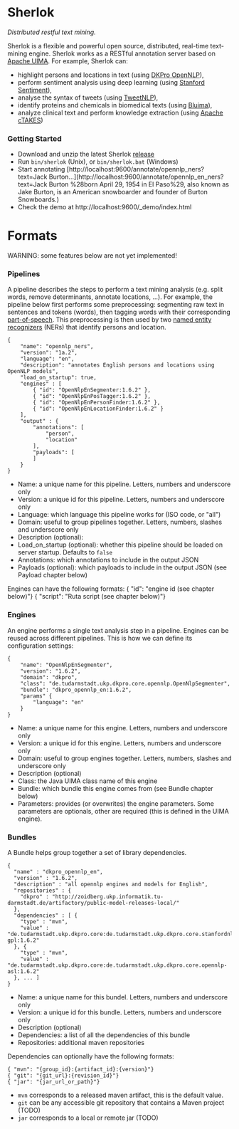 # Sherlok

_Distributed restful text mining._

Sherlok is a flexible and powerful open source, distributed, real-time text-mining engine. Sherlok works as a RESTful annotation server based on [Apache UIMA](http://uima.apache.org/). For example, Sherlok can:

* highlight persons and locations in text (using [DKPro OpenNLP](https://www.ukp.tu-darmstadt.de/research/current-projects/dkpro/)),
* perform sentiment analysis using deep learning (using [Stanford Sentiment](http://nlp.stanford.edu/sentiment/)),
* analyse the syntax of tweets (using [TweetNLP](http://www.ark.cs.cmu.edu/TweetNLP/)),
* identify proteins and chemicals in biomedical texts (using [Bluima](https://github.com/BlueBrain/bluima)),
* analyze clinical text and perform knowledge extraction (using [Apache cTAKES](http://ctakes.apache.org/index.html))


### Getting Started

* Download and unzip the latest Sherlok [release](https://github.com/renaud/sherlok/releases)
* Run `bin/sherlok` (Unix), or `bin/sherlok.bat` (Windows)
* Start annotating [http://localhost:9600/annotate/opennlp_ners?text=Jack Burton...](http://localhost:9600/annotate/opennlp_en_ners?text=Jack Burton %28born April 29, 1954 in El Paso%29, also known as Jake Burton, is an American snowboarder and founder of Burton Snowboards.)
* Check the demo at http://localhost:9600/_demo/index.html




# Formats

WARNING: some features below are not yet implemented!

### Pipelines

A pipeline describes the steps to perform a text mining analysis (e.g. split words, remove determinants, annotate locations, ...). For example, the pipeline below first performs some preprocessing: segmenting raw text in sentences and tokens (words), then tagging words with their corresponding [part-of-speech](http://en.wikipedia.org/wiki/Part-of-speech_tagging). This preprocessing is then used by two [named entity recognizers](http://en.wikipedia.org/wiki/Named-entity_recognition) (NERs) that identify persons and location.

    {   
        "name": "opennlp_ners",
        "version": "1a.2",
        "language": "en",
        "description": "annotates English persons and locations using OpenNLP models",
        "load_on_startup": true,
        "engines" : [
            { "id": "OpenNlpEnSegmenter:1.6.2" },
            { "id": "OpenNlpEnPosTagger:1.6.2" },
            { "id": "OpenNlpEnPersonFinder:1.6.2" },
            { "id": "OpenNlpEnLocationFinder:1.6.2" }
        ],
        "output" : {
            "annotations": [
                "person",
                "location"
            ],
            "payloads": [
            ]
        }
    }


* Name: a unique name for this pipeline. Letters, numbers and underscore only
* Version: a unique id for this pipeline. Letters, numbers and underscore only
* Language: which language this pipeline works for (ISO code, or "all")
* Domain: useful to group pipelines together. Letters, numbers, slashes and underscore only
* Description (optional):
* Load_on_startup (optional): whether this pipeline should be loaded on server startup. Defaults to `false`
* Annotations: which annotations to include in the output JSON
* Payloads (optional): which payloads to include in the output JSON (see Payload chapter below)

Engines can have the following formats: 
    { "id": "engine id (see chapter below)"}
    { "script": "Ruta script (see chapter below)"}

### Engines

An engine performs a single text analysis step in a pipeline. Engines can be reused across different pipelines. This is how we can define its configuration settings:

    {
        "name": "OpenNlpEnSegmenter",
        "version": "1.6.2",
        "domain": "dkpro",
        "class": "de.tudarmstadt.ukp.dkpro.core.opennlp.OpenNlpSegmenter",
        "bundle": "dkpro_opennlp_en:1.6.2",
        "params" {
            "language": "en"
        }
    }

* Name: a unique name for this engine. Letters, numbers and underscore only
* Version: a unique id for this engine. Letters, numbers and underscore only
* Domain: useful to group engines together. Letters, numbers, slashes and underscore only
* Description (optional)
* Class: the Java UIMA class name of this engine
* Bundle: which bundle this engine comes from (see Bundle chapter below)
* Parameters: provides (or overwrites) the engine parameters. Some parameters are optionals, other are required (this is defined in the UIMA engine).

### Bundles

A Bundle helps group together a set of library dependencies.

    {
      "name" : "dkpro_opennlp_en",
      "version" : "1.6.2",
      "description" : "all opennlp engines and models for English",
      "repositories" : {
        "dkpro" : "http://zoidberg.ukp.informatik.tu-darmstadt.de/artifactory/public-model-releases-local/"
      },
      "dependencies" : [ {
        "type" : "mvn",
        "value" : "de.tudarmstadt.ukp.dkpro.core:de.tudarmstadt.ukp.dkpro.core.stanfordnlp-gpl:1.6.2"
      }, {
        "type" : "mvn",
        "value" : "de.tudarmstadt.ukp.dkpro.core:de.tudarmstadt.ukp.dkpro.core.opennlp-asl:1.6.2"
      }, ... ]
    }
    
* Name: a unique name for this bundel. Letters, numbers and underscore only
* Version: a unique id for this bundle. Letters, numbers and underscore only
* Description (optional)
* Dependencies: a list of all the dependencies of this bundle 
* Repositories: additional maven repositories

Dependencies can optionally have the following formats: 

    { "mvn": "{group_id}:{artifact_id}:{version}"}
    { "git": "{git_url}:{revision_id}"}
    { "jar": "{jar_url_or_path}"}

* `mvn` corresponds to a released maven artifact, this is the default value.
* `git` can be any accessible git repository that contains a Maven project (TODO)
* `jar` corresponds to a local or remote jar (TODO)
